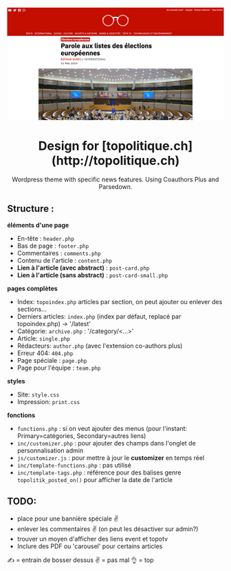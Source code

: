 ![topo](screenshot.png)

<h1 style="text-align:center">
Design for [topolitique.ch](http://topolitique.ch)
</h1>
<p style="text-align:center">
Wordpress theme with specific news features. Using Coauthors Plus and
Parsedown. </p>

## Structure :

**éléments d'une page**

-   En-tête : `header.php`
-   Bas de page : `footer.php`
-   Commentaires : `comments.php`
-   Contenu de l'article : `content.php`
-   **Lien à l'article (avec abstract)** : `post-card.php`
-   **Lien à l'article (sans abstract)** : `post-card-small.php`

**pages complètes**

-   Index: `topoindex.php` articles par section, on peut ajouter ou
    enlever des sections...
-   Derniers articles: `index.php` (index par défaut, replacé par
    topoindex.php) -> '/latest'
-   Catégorie:  `archive.php` : '/category/\<...>'
-   Article: `single.php`
-   Rédacteurs: `author.php` (avec l'extension co-authors plus)
-   Erreur 404: `404.php`
-   Page spéciale : `page.php`
-   Page pour l'équipe : `team.php`

**styles**

-   Site: `style.css`
-   Impression: `print.css`

**fonctions**

-   `functions.php` : si on veut ajouter des menus (pour l'instant:
    Primary=catégories, Secondary=autres liens)
-   `inc/customizer.php` : pour ajouter des champs dans l'onglet de
    personnalisation admin
-   `js/customizer.js` : pour mettre à jour le **customizer** en temps
    réel
-   `inc/template-functions.php` : pas utilisé
-   `inc/template-tags.php` : référence pour des balises genre
    `topolitik_posted_on()` pour afficher la date de l'article

## TODO:

-   place pour une bannière spéciale ✌️
-   enlever les commentaires ✌️ (on peut les désactiver sur admin?)
-   trouver un moyen d'afficher des liens event et topotv
-   Inclure des PDF ou 'carousel' pour certains articles

✍️ = entrain de bosser dessus
✌️ = pas mal
👌 = top
